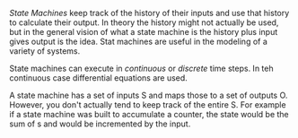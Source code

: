 *State Machines* keep track of the history of their inputs and use that history to calculate their output. In theory the history might not actually be used, but in the general vision of what a state machine is the history plus input gives output is the idea. Stat machines are useful in the modeling of a variety of systems.

State machines can execute in *continuous* or *discrete* time steps. In teh continuous case differential equations are used.

A state machine has a set of inputs S and maps those to a set of outputs O. However, you don't actually tend to keep track of the entire S. For example if a state machine was built to accumulate a counter, the state would be the sum of s and would be incremented by the input.
